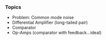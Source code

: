 ### Topics

- Problem: Common mode noise
- Differential Amplifier (long-tailed pair)
- Comparator
- Op-Amps (comparator with feedback...ideal)

